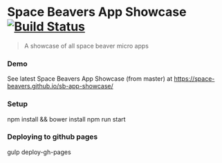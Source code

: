 # Space Beavers App Showcase [![Build Status](https://travis-ci.org/space-beavers/sb-app-showcase.svg?branch=master)](https://travis-ci.org/space-beavers/sb-app-showcase)

> A showcase of all space beaver micro apps

### Demo
See latest Space Beavers App Showcase (from master) at https://space-beavers.github.io/sb-app-showcase/


### Setup
npm install && bower install
npm run start

### Deploying to github pages
gulp deploy-gh-pages